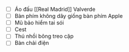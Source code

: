 - [ ] Áo đấu [[Real Madrid]] Valverde
- [ ] Bàn phím không dây giống bàn phím Apple
- [ ] Mũ bảo hiểm tai sói
- [ ] Cest
- [ ] Thú nhồi bông treo cặp
- [ ] Bàn chải điện